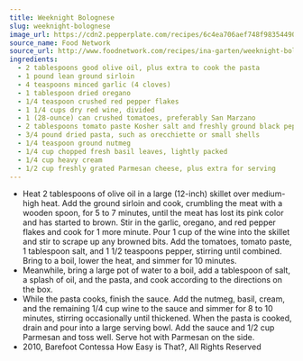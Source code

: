 ```yaml
---
title: Weeknight Bolognese
slug: weeknight-bolognese
image_url: https://cdn2.pepperplate.com/recipes/6c4ea706aef748f983544908d72365ea.jpg
source_name: Food Network
source_url: http://www.foodnetwork.com/recipes/ina-garten/weeknight-bolognese-recipe.html
ingredients:
  - 2 tablespoons good olive oil, plus extra to cook the pasta
  - 1 pound lean ground sirloin
  - 4 teaspoons minced garlic (4 cloves)
  - 1 tablespoon dried oregano
  - 1/4 teaspoon crushed red pepper flakes
  - 1 1/4 cups dry red wine, divided
  - 1 (28-ounce) can crushed tomatoes, preferably San Marzano
  - 2 tablespoons tomato paste Kosher salt and freshly ground black pepper
  - 3/4 pound dried pasta, such as orecchiette or small shells
  - 1/4 teaspoon ground nutmeg
  - 1/4 cup chopped fresh basil leaves, lightly packed
  - 1/4 cup heavy cream
  - 1/2 cup freshly grated Parmesan cheese, plus extra for serving
---
```


* Heat 2 tablespoons of olive oil in a large (12-inch) skillet over medium-high heat. Add the ground sirloin and cook, crumbling the meat with a wooden spoon, for 5 to 7 minutes, until the meat has lost its pink color and has started to brown. Stir in the garlic, oregano, and red pepper flakes and cook for 1 more minute. Pour 1 cup of the wine into the skillet and stir to scrape up any browned bits. Add the tomatoes, tomato paste, 1 tablespoon salt, and 1 1/2 teaspoons pepper, stirring until combined. Bring to a boil, lower the heat, and simmer for 10 minutes.
* Meanwhile, bring a large pot of water to a boil, add a tablespoon of salt, a splash of oil, and the pasta, and cook according to the directions on the box.
* While the pasta cooks, finish the sauce. Add the nutmeg, basil, cream, and the remaining 1/4 cup wine to the sauce and simmer for 8 to 10 minutes, stirring occasionally until thickened. When the pasta is cooked, drain and pour into a large serving bowl. Add the sauce and 1/2 cup Parmesan and toss well. Serve hot with Parmesan on the side.
* 2010, Barefoot Contessa How Easy is That?, All Rights Reserved
